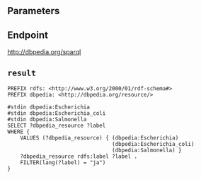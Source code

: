 # 

## Parameters


## Endpoint
http://dbpedia.org/sparql

## `result`

```sparql
PREFIX rdfs: <http://www.w3.org/2000/01/rdf-schema#>
PREFIX dbpedia: <http://dbpedia.org/resource/>

#stdin dbpedia:Escherichia
#stdin dbpedia:Escherichia_coli
#stdin dbpedia:Salmonella
SELECT ?dbpedia_resource ?label
WHERE {
    VALUES (?dbpedia_resource) { (dbpedia:Escherichia)
                                 (dbpedia:Escherichia_coli)
                                 (dbpedia:Salmonella) }
    ?dbpedia_resource rdfs:label ?label .
    FILTER(lang(?label) = "ja")
}


```
